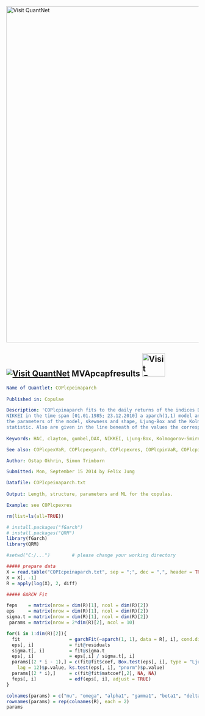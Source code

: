 
[<img src="https://github.com/QuantLet/Styleguide-and-FAQ/blob/master/pictures/banner.png" width="880" alt="Visit QuantNet">](http://quantlet.de/index.php?p=info)

## [<img src="https://github.com/QuantLet/Styleguide-and-Validation-procedure/blob/master/pictures/qloqo.png" alt="Visit QuantNet">](http://quantlet.de/) **MVApcapfresults** [<img src="https://github.com/QuantLet/Styleguide-and-Validation-procedure/blob/master/pictures/QN2.png" width="60" alt="Visit QuantNet 2.0">](http://quantlet.de/d3/ia)

```yaml
Name of Quantlet: COPlcpeinaparch
 
Published in: Copulae

Description: 'COPlcpinaparch fits to the daily returns of the indices Dow Jones (DJ), DAX and 
NIKKEI in the time span [01.01.1985; 23.12.2010] a aparch(1,1) model and gives back the mu, 
the parameters of the model, skewness and shape, Ljung-Box and the Kolmogorov-Smirnov test 
statistic. Also are given in the line beneath of the values the corresponding standard deviations.'
  
Keywords: HAC, clayton, gumbel,DAX, NIKKEI, Ljung-Box, Kolmogorov-Smirnov kendall

See also: COPlcpexVaR, COPlcpexgarch, COPlcpexres, COPlcpinVaR, COPlcpinres, CRIXbic

Author: Ostap Okhrin, Simon Trimborn

Submitted: Mon, September 15 2014 by Felix Jung

Datafile: COPIcpeinaparch.txt
     
Output: Length, structure, parameters and ML for the copulas.

Example: see COPlcpexres


```



```r
rm(list=ls(all=TRUE))

# install.packages("fGarch")
# install.packages("QRM")
library(fGarch)
library(QRM)

#setwd("C:/...")        # please change your working directory

##### prepare data
X = read.table("COPIcpeinaparch.txt", sep = ";", dec = ",", header = TRUE)
X = X[, -1]
R = apply(log(X), 2, diff)

##### GARCH Fit

feps    = matrix(nrow = dim(R)[1], ncol = dim(R)[2])
eps     = matrix(nrow = dim(R)[1], ncol = dim(R)[2])
sigma.t = matrix(nrow = dim(R)[1], ncol = dim(R)[2])
 params = matrix(nrow = 2*dim(R)[2], ncol = 10)

for(i in 1:dim(R)[2]){
  fit                  = garchFit(~aparch(1, 1), data = R[, i], cond.dist = "sstd", trace = F)
  eps[, i]             = fit@residuals
  sigma.t[, i]         = fit@sigma.t
  eps[, i]             = eps[,i] / sigma.t[, i]
  params[(2 * i - 1),] = c(fit@fit$coef, Box.test(eps[, i], type = "Ljung-Box",
    lag = 12)$p.value, ks.test(eps[, i], "pnorm")$p.value)
  params[(2 * i),]     = c(fit@fit$matcoef[,2], NA, NA)
  feps[, i]            = edf(eps[, i], adjust = TRUE)
}

colnames(params) = c("mu", "omega", "alpha1", "gamma1", "beta1", "delta", "skew", "shape", "BL", "KS")
rownames(params) = rep(colnames(R), each = 2)
params
```
